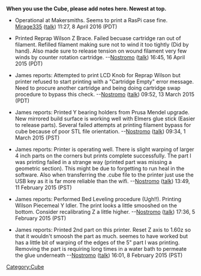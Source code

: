 **When you use the Cube, please add notes here. Newest at top.**

- Operational at Makersmiths. Seems to print a RasPi case fine.
  [Mirage335](User:Mirage335 "wikilink")
  ([talk](User_talk:Mirage335 "wikilink")) 11:27, 8 April 2016 (PDT)

<!-- -->

- Printed Reprap Wilson Z Brace. Failed becuase cartridge ran out of
  filament. Refilled filament making sure not to wind it too tightly
  (Did by hand). Also made sure to release tension on wound filament
  very few winds by counter rotation cartridge.
  --[Nostromo](User:Nostromo "wikilink")
  ([talk](User_talk:Nostromo "wikilink")) 16:45, 16 April 2015 (PDT)

<!-- -->

- James reports: Attempted to print LCD Knob for Reprap Wilson but
  printer refused to start printing with a "Cartridge Empty" error
  message. Need to procure another cartridge and being doing cartridge
  swap procedure to bypass this check.
  --[Nostromo](User:Nostromo "wikilink")
  ([talk](User_talk:Nostromo "wikilink")) 09:52, 13 March 2015 (PDT)

<!-- -->

- James reports: Printed Y bearing holders from Prusa Mendel upgrade.
  New mirrored build surface is working well with Elmers glue stick
  (Easier to release parts). Several failed attempts at printing
  filament bypass for cube because of poor STL file orientation.
  --[Nostromo](User:Nostromo "wikilink")
  ([talk](User_talk:Nostromo "wikilink")) 09:34, 1 March 2015 (PST)

<!-- -->

- James reports: Printer is operating well. There is slight warping of
  larger 4 inch parts on the corners but prints complete successfully.
  The part I was printing failed in a strange way (printed part was
  missing a geometric section). This might be due to forgetting to run
  heal in the software. Also when transferring the .cube file to the
  printer just use the USB key as it is far more reliable than the wifi.
  --[Nostromo](User:Nostromo "wikilink")
  ([talk](User_talk:Nostromo "wikilink")) 13:49, 11 February 2015 (PST)

<!-- -->

- James reports: Performed Bed Leveling procedure (Ugh!!). Printing
  Wilson Piecemeal Y Idler. The print looks a little smooshed on the
  bottom. Consider recalibrating Z a little higher.
  --[Nostromo](User:Nostromo "wikilink")
  ([talk](User_talk:Nostromo "wikilink")) 17:36, 5 February 2015 (PST)

<!-- -->

- James reports: Printed 2nd part on this printer. Reset Z axis to 1.60z
  so that it wouldn't smoosh the part as much. seemes to have worked but
  has a little bit of warping of the edges of the 5" part I was
  printing. Removing the part is requiring long times in a water bath to
  permeate the glue underneath --[Nostromo](User:Nostromo "wikilink")
  ([talk](User_talk:Nostromo "wikilink")) 16:01, 8 February 2015 (PST)

[Category:Cube](Category:Cube "wikilink")